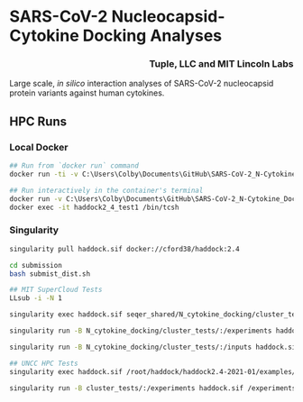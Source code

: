 # SARS-CoV-2 Nucleocapsid-Cytokine Docking Analyses

<h3 align="right">Tuple, LLC and MIT Lincoln Labs</h3>

Large scale, _in silico_ interaction analyses of SARS-CoV-2 nucleocapsid protein variants against human cytokines.

## HPC Runs

### Local Docker
```bash
## Run from `docker run` command
docker run -ti -v C:\Users\Colby\Documents\GitHub\SARS-CoV-2_N-Cytokine_Docking\cluster_tests:/inputs haddock2_4 /inputs/SARS-CoV-2_N_Wu1__CXCL12alpha/run-docking.csh /inputs/SARS-CoV-2_N_Wu1__CXCL12alpha

## Run interactively in the container's terminal
docker run -v C:\Users\Colby\Documents\GitHub\SARS-CoV-2_N-Cytokine_Docking\cluster_tests:/inputs --name haddock2_4_test1 -d haddock2_4
docker exec -it haddock2_4_test1 /bin/tcsh
```

### Singularity
```bash
singularity pull haddock.sif docker://cford38/haddock:2.4

cd submission
bash submist_dist.sh
```

```bash
## MIT SuperCloud Tests
LLsub -i -N 1

singularity exec haddock.sif seqer_shared/N_cytokine_docking/cluster_tests/SARS-CoV-2_N_Wu1__CXCL12beta/run-docking.csh

singularity run -B N_cytokine_docking/cluster_tests/:/experiments haddock.sif /experiments/SARS-CoV-2_N_Wu1__CXCL12beta/run-docking.csh /experiments/SARS-CoV-2_N_Wu1__CXCL12beta/

singularity run -B N_cytokine_docking/cluster_tests/:/inputs haddock.sif /root/haddock/haddock2.4-2021-01/examples/protein-protein/run-example.csh

## UNCC HPC Tests
singularity exec haddock.sif /root/haddock/haddock2.4-2021-01/examples/protein-protein/run-example.csh

singularity run -B cluster_tests/:/experiments haddock.sif /experiments/SARS-CoV-2_N_Wu1__CXCL12beta/run-docking.csh /experiments/SARS-CoV-2_N_Wu1__CXCL12beta/
```




